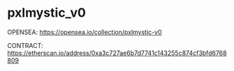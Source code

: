 # pxlmystic_v0

OPENSEA: https://opensea.io/collection/pxlmystic-v0

CONTRACT: https://etherscan.io/address/0xa3c727ae6b7d7741c143255c874cf3bfd6768809 

